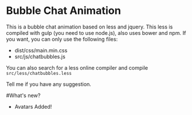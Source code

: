 # Bubble Chat Animation
This is a bubble chat animation based on less and jquery.
This less is compiled with gulp (you need to use node.js), also uses bower and npm.
If you want, you can only use the following files:
* dist/css/main.min.css
* src/js/chatbubbles.js

You can also search for a less online compiler and compile
`src/less/chatbubbles.less`

Tell me if you have any suggestion.

#What's new?
* Avatars Added!
